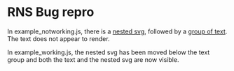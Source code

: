 # RNS Bug repro

In example_notworking.js, there is a [nested svg](https://github.com/carlevans719/react-native-svg-bug-repro/blob/master/example_notworking.js#L27), followed by a [group of text](https://github.com/carlevans719/react-native-svg-bug-repro/blob/master/example_notworking.js#L40). The text does not appear to render.

In example_working.js, the nested svg has been moved below the text group and both the text and the nested svg are now visible.

